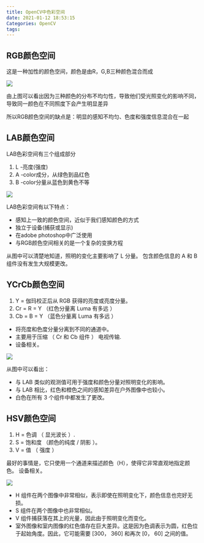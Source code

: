 ```yaml
---
title: OpenCV中色彩空间
date: 2021-01-12 18:53:15
Categories: OpenCV
tags:
---
```


## RGB颜色空间

这是一种加性的颜色空间，颜色是由R，G,B三种颜色混合而成

![](http://m.qpic.cn/psc?/V11NehB63qJi50/ruAMsa53pVQWN7FLK88i5ugj5uxKDUO1vVh*TKAHYvssOyVJD.fLrLOhLOkkEnmJg2qtQ9dK3kSlFEOkS76g0fm70wc7S75KJOo0wOWjTak!/b&bo=XQI.AQAAAAADB0I!&rf=viewer_4)

由上图可以看出因为三种颜色的分布不均匀性，导致他们受光照变化的影响不同，导致同一颜色在不同照度下会产生明显差异

所以RGB颜色空间的缺点是：明显的感知不均匀、色度和强度信息混合在一起

## LAB颜色空间

LAB色彩空间有三个组成部分

1. L -亮度(强度)
2. A -color成分，从绿色到品红色
3. B -color分量从蓝色到黄色不等

![](http://m.qpic.cn/psc?/V11NehB63qJi50/ruAMsa53pVQWN7FLK88i5qX8hFR4qiJzV9Xfy*rvOi9Ogt4fk2SYDXGZt42XEwbsJRh2J3*dsLwgpWgAh2QXfFfwm16RZACPHRuSpXAtp2A!/b&bo=XQI.AQAAAAADB0I!&rf=viewer_4)

LAB色彩空间有以下特点：

- 感知上一致的颜色空间，近似于我们感知颜色的方式
- 独立于设备(捕获或显示)
- 在adobe photoshop中广泛使用
- 与RGB颜色空间相关的是一个复杂的变换方程

从图中可以清楚地知道，照明的变化主要影响了 L 分量。
包含颜色信息的 A 和 B 组件没有发生大规模更改。

## YCrCb颜色空间

1. Y = 伽玛校正后从 RGB 获得的亮度或亮度分量。
2. Cr = R = Y （红色分量离 Luma 有多远 ）
3. Cb = B = Y （蓝色分量离 Luma 有多远 ）

- 将亮度和色度分量分离到不同的通道中。
- 主要用于压缩 （ Cr 和 Cb 组件 ） 电视传输.
- 设备相关。

![](http://m.qpic.cn/psc?/V11NehB63qJi50/ruAMsa53pVQWN7FLK88i5r1xkMmWwsNKa7xdcqnh.ly26FvBBB.OuXpRV.ysEDYf70*m1S3xwbbWFxvTJmPO.5gdkgDo76eaCFGQfKLdybw!/b&bo=XQI.AQAAAAADB0I!&rf=viewer_4)

从图中可以看出：

- 与 LAB 类似的观测值可用于强度和颜色分量对照明变化的影响。
- 与 LAB 相比，红色和橙色之间的感知差异在户外图像中也较小。
- 白色在所有 3 个组件中都发生了更改。

## HSV颜色空间

1. H = 色调 （ 显光波长 ）.
2. S = 饱和度 （颜色的纯度 / 阴影 ）。
3. V = 值 （ 强度 ）

最好的事情是，它只使用一个通道来描述颜色（H），使得它非常直观地指定颜色。
设备相关。

![](http://m.qpic.cn/psc?/V11NehB63qJi50/45NBuzDIW489QBoVep5mccCSuMdGEdkTJPgw1NOA1o30IaaUOiGw27kV8h9Ch1voyhNBJEyMghw*se9l3n0OL8Eag1g.rv3yELozhdjyqWs!/b&bo=XQI.AQAAAAADF1I!&rf=viewer_4)

- H 组件在两个图像中非常相似，表示即使在照明变化下，颜色信息也完好无损。
- S 组件在两个图像中也非常相似。
- V 组件捕获落在其上的光量，因此由于照明变化而变化。
- 室外图像和室内图像的红色值存在巨大差异。这是因为色调表示为圆，红色位于起始角度。因此，它可能需要 [300， 360] 和再次 [0， 60] 之间的值。